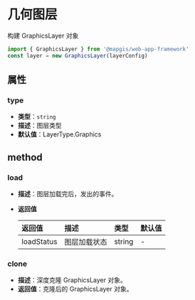 # 几何图层

构建 GraphicsLayer 对象

```js
import { GraphicsLayer } from '@mapgis/web-app-framework'
const layer = new GraphicsLayer(layerConfig)
```

## 属性

### type

- **类型**：`string`
- **描述**：图层类型
- **默认值**：LayerType.Graphics

## method

### load

- **描述**：图层加载完后，发出的事件。
- **返回值**

  | 返回值     | 描述         | 类型   | 默认值 |
  | :--------- | :----------- | :----- | :----- |
  | loadStatus | 图层加载状态 | string | -      |

### clone

- **描述**：深度克隆 GraphicsLayer 对象。
- **返回值**：克隆后的 GraphicsLayer 对象。
